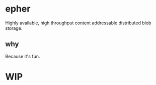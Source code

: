 # epher

Highly available, high throughput content addressable distributed blob storage.

## why

Because it's fun.

# WIP
